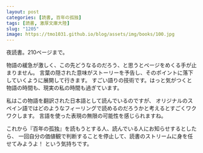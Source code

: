 ```yaml
---
layout: post
categories: [読書, 百年の孤独]
tags: [読書, 激厚文庫大陸]
slug: "1205"
image: https://tmo1031.github.io/blog/assets/img/books/100.jpg
---
```


夜読書。210ページまで。

物語の緩急が激しく、この先どうなるのだろう、と思うとページをめくる手が止まりません。
言葉の隠された意味がストーリーを予告し、そのポイントに落下していくように展開して行きます。
すごい語りの技術です。はっと気がつくと物語の時間も、現実の私の時間も過ぎています。

私はこの物語を翻訳された日本語として読んでいるのですが、
オリジナルのスペイン語ではどのようなフィーリングで読めるのだろうかと考えるとすごくワクワクします。
言語を使った表現の無限の可能性を感じられますね。

これから『百年の孤独』を読もうとする人、読んでいる人にお知らせするとしたら、
一回自分の価値観で判断することを停止して、読書のストリームに身を任せてみようよ！
という気持ちです。
